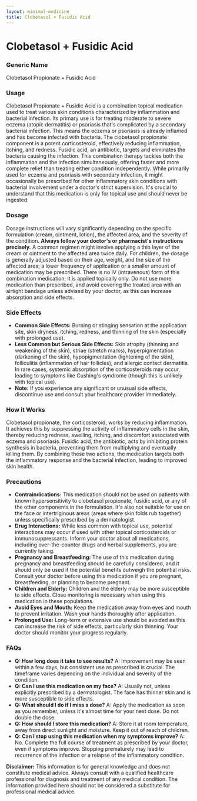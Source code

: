 ```yaml
---
layout: minimal-medicine
title: Clobetasol + Fusidic Acid
---
```


# Clobetasol + Fusidic Acid
### Generic Name
Clobetasol Propionate + Fusidic Acid

### Usage

Clobetasol Propionate + Fusidic Acid is a combination topical medication used to treat various skin conditions characterized by inflammation and bacterial infection.  Its primary use is for treating moderate to severe eczema (atopic dermatitis) or psoriasis that's complicated by a secondary bacterial infection. This means the eczema or psoriasis is already inflamed and has become infected with bacteria.  The clobetasol propionate component is a potent corticosteroid, effectively reducing inflammation, itching, and redness. Fusidic acid, an antibiotic, targets and eliminates the bacteria causing the infection. This combination therapy tackles both the inflammation and the infection simultaneously, offering faster and more complete relief than treating either condition independently.  While primarily used for eczema and psoriasis with secondary infection, it might occasionally be prescribed for other inflammatory skin conditions with bacterial involvement under a doctor's strict supervision.  It's crucial to understand that this medication is only for topical use and should never be ingested.

### Dosage

Dosage instructions will vary significantly depending on the specific formulation (cream, ointment, lotion), the affected area, and the severity of the condition.  **Always follow your doctor's or pharmacist's instructions precisely.**  A common regimen might involve applying a thin layer of the cream or ointment to the affected area twice daily.  For children, the dosage is generally adjusted based on their age, weight, and the size of the affected area; a lower frequency of application or a smaller amount of medication may be prescribed.  There is no IV (intravenous) form of this combination medication; it is applied topically only.  Do not use more medication than prescribed, and avoid covering the treated area with an airtight bandage unless advised by your doctor, as this can increase absorption and side effects.

### Side Effects

* **Common Side Effects:** Burning or stinging sensation at the application site, skin dryness, itching, redness, and thinning of the skin (especially with prolonged use).
* **Less Common but Serious Side Effects:** Skin atrophy (thinning and weakening of the skin), striae (stretch marks), hyperpigmentation (darkening of the skin), hypopigmentation (lightening of the skin), folliculitis (inflammation of hair follicles), and allergic contact dermatitis.  In rare cases, systemic absorption of the corticosteroids may occur, leading to symptoms like Cushing's syndrome (though this is unlikely with topical use).
* **Note:** If you experience any significant or unusual side effects, discontinue use and consult your healthcare provider immediately.

### How it Works

Clobetasol propionate, the corticosteroid, works by reducing inflammation. It achieves this by suppressing the activity of inflammatory cells in the skin, thereby reducing redness, swelling, itching, and discomfort associated with eczema and psoriasis.  Fusidic acid, the antibiotic, acts by inhibiting protein synthesis in bacteria, preventing them from multiplying and eventually killing them. By combining these two actions, the medication targets both the inflammatory response and the bacterial infection, leading to improved skin health.

### Precautions

* **Contraindications:** This medication should not be used on patients with known hypersensitivity to clobetasol propionate, fusidic acid, or any of the other components in the formulation.  It's also not suitable for use on the face or intertriginous areas (areas where skin folds rub together) unless specifically prescribed by a dermatologist.
* **Drug Interactions:**  While less common with topical use, potential interactions may occur if used with other topical corticosteroids or immunosuppressants. Inform your doctor about all medications, including over-the-counter drugs and herbal supplements, you are currently taking.
* **Pregnancy and Breastfeeding:** The use of this medication during pregnancy and breastfeeding should be carefully considered, and it should only be used if the potential benefits outweigh the potential risks. Consult your doctor before using this medication if you are pregnant, breastfeeding, or planning to become pregnant.
* **Children and Elderly:**  Children and the elderly may be more susceptible to side effects. Close monitoring is necessary when using this medication in these populations.
* **Avoid Eyes and Mouth:**  Keep the medication away from eyes and mouth to prevent irritation.  Wash your hands thoroughly after application.
* **Prolonged Use:**  Long-term or extensive use should be avoided as this can increase the risk of side effects, particularly skin thinning.  Your doctor should monitor your progress regularly.


### FAQs

* **Q: How long does it take to see results?**  A: Improvement may be seen within a few days, but consistent use as prescribed is crucial. The timeframe varies depending on the individual and severity of the condition.
* **Q: Can I use this medication on my face?** A: Usually not, unless explicitly prescribed by a dermatologist.  The face has thinner skin and is more susceptible to side effects.
* **Q: What should I do if I miss a dose?** A: Apply the medication as soon as you remember, unless it's almost time for your next dose.  Do not double the dose.
* **Q: How should I store this medication?** A: Store it at room temperature, away from direct sunlight and moisture. Keep it out of reach of children.
* **Q: Can I stop using this medication when my symptoms improve?** A: No. Complete the full course of treatment as prescribed by your doctor, even if symptoms improve. Stopping prematurely may lead to recurrence of the infection or a relapse of the inflammatory condition.


**Disclaimer:** This information is for general knowledge and does not constitute medical advice. Always consult with a qualified healthcare professional for diagnosis and treatment of any medical condition.  The information provided here should not be considered a substitute for professional medical advice.
